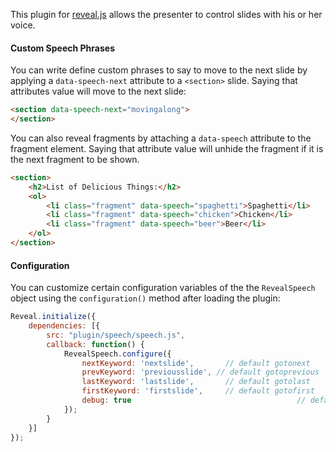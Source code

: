 This plugin for [reveal.js](https://github.com/hakimel/reveal.js/) allows the presenter to control slides with his or her voice.

#### Custom Speech Phrases

You can write define custom phrases to say to move to the next slide by applying a ```data-speech-next``` attribute to a ```<section>``` slide. Saying that attributes value will move to the next slide:

```html
<section data-speech-next="movingalong">
</section>
```

You can also reveal fragments by attaching a ```data-speech``` attribute to the fragment element. Saying that attribute value will unhide the fragment if it is the next fragment to be shown.

```html
<section>
	<h2>List of Delicious Things:</h2>
	<ol>
		<li class="fragment" data-speech="spaghetti">Spaghetti</li>
		<li class="fragment" data-speech="chicken">Chicken</li>
		<li class="fragment" data-speech="beer">Beer</li>
	</ol>
</section>
```

#### Configuration

You can customize certain configuration variables of the the ```RevealSpeech``` object using the ```configuration()``` method after loading the plugin:

```javascript
Reveal.initialize({
	dependencies: [{
		src: "plugin/speech/speech.js",
		callback: function() {
			RevealSpeech.configure({
				nextKeyword: 'nextslide', 		// default gotonext
				prevKeyword: 'previousslide', // default gotoprevious
				lastKeyword: 'lastslide', 		// default gotolast
				firstKeyword: 'firstslide', 	// default gotofirst
				debug: true 									// default false
			});
		}
	}]
});
```
